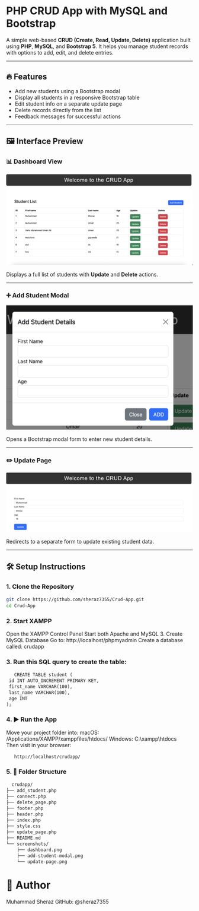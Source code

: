 # PHP CRUD App with MySQL and Bootstrap

A simple web-based **CRUD (Create, Read, Update, Delete)** application built using **PHP**, **MySQL**, and **Bootstrap 5**. It helps you manage student records with options to add, edit, and delete entries.

---

## 🔥 Features

- Add new students using a Bootstrap modal
- Display all students in a responsive Bootstrap table
- Edit student info on a separate update page
- Delete records directly from the list
- Feedback messages for successful actions

---

## 🖼️ Interface Preview

### 📊 Dashboard View

<img src="assets/image1.png" alt="Dashboard" width="600"/>

Displays a full list of students with **Update** and **Delete** actions.

---

### ➕ Add Student Modal

<img src="assets/image2.png" alt="Add Student Modal" width="600"/>

Opens a Bootstrap modal form to enter new student details.

---

### ✏️ Update Page

<img src="assets/image3.png" alt="Update Page" width="600"/>

Redirects to a separate form to update existing student data.

---

## 🛠️ Setup Instructions

### 1. Clone the Repository

```bash
git clone https://github.com/sheraz7355/Crud-App.git
cd Crud-App

```
### 2. Start XAMPP
Open the XAMPP Control Panel
Start both Apache and MySQL
3. Create MySQL Database
Go to: http://localhost/phpmyadmin
Create a database called: crudapp

### 3. Run this SQL query to create the table:
 ```
    CREATE TABLE student (
  id INT AUTO_INCREMENT PRIMARY KEY,
  first_name VARCHAR(100),
  last_name VARCHAR(100),
  age INT
);

```
### 4. ▶️ Run the App

Move your project folder into:
macOS: /Applications/XAMPP/xamppfiles/htdocs/
Windows: C:\xampp\htdocs\
Then visit in your browser:

```
   http://localhost/crudapp/

```
### 5. 📁 Folder Structure
```
  crudapp/
├── add_student.php
├── connect.php
├── delete_page.php
├── footer.php
├── header.php
├── index.php
├── style.css
├── update_page.php
├── README.md
└── screenshots/
    ├── dashboard.png
    ├── add-student-modal.png
    └── update-page.png
```
# 👤 Author

 Muhammad Sheraz
GitHub: @sheraz7355
            

